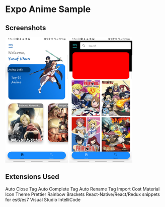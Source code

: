 # Expo Anime Sample

## Screenshots

<div class="row">
<img src="Screenshots/Image1.png" width=200, height=400 > 
<img src="Screenshots/Image2.png" width=200, height=400 > 
</div>

## Extensions Used

Auto Close Tag
Auto Complete Tag
Auto Rename Tag
Import Cost
Material Icon Theme
Prettier
Rainbow Brackets
React-Native/React/Redux snippets for es6/es7
Visual Studio IntelliCode

